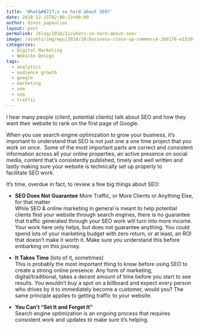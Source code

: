 ```yaml
---
title: 'What&#8217;s so hard about SEO?'
date: 2018-12-15T02:00:13+00:00
author: dinos_papoulias
layout: post
permalink: /blog/2018/12/whats-so-hard-about-seo/
image: /assets/img/wpu/2018/10/business-close-up-commerce-266176-e1539791226703.jpg
categories:
  - Digital Marketing
  - Website Design
tags:
  - analytics
  - audience growth
  - google
  - marketing
  - sem
  - seo
  - traffic
---
```

I hear many people (client, potential clients) talk about SEO and how they want their website to rank on the first page of Google.

When you use search engine optimization to grow your business, it&#8217;s important to understand that SEO is not just one a one time project that you work on once.  Some of the most important parts are correct and consistent information across all your online properties, an active presence on social media, content that&#8217;s consistently published, timely and well written and lastly making sure your website is technically set up properly to facilitate SEO work.

It&#8217;s time, overdue in fact, to review a few big things about SEO:

  * **SEO Does Not Guarantee** More Traffic, or More Clients or Anything Else, for that matter  
    While SEO & online marketing in general is meant to help potential clients find your website through search engines, there is no guarantee that traffic generated through your SEO work will turn into more income. Your work here only helps, but does not guarantee anything. You could spend lots of your marketing budget with zero return, or at least, an ROI that doesn&#8217;t make it worth it. Make sure you understand this before embarking on this journey.

  * **It Takes Time** (lots of it, sometimes)  
    This is probably the most important thing to know before using SEO to create a strong online presence. Any form of marketing, digital/traditional, takes a decent amount of time before you start to see results. You wouldn’t buy a spot on a billboard and expect every person who drives by it to immediately become a customer, would you? The same principle applies to getting traffic to your website.

  * **You Can&#8217;t &#8220;Set It and Forget It&#8221;**  
    Search engine optimization is an ongoing process that requires consistent work and updates to make sure it&#8217;s helping.

